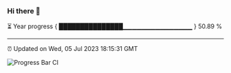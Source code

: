 ### Hi there 👋

⏳ Year progress { ███████████████▁▁▁▁▁▁▁▁▁▁▁▁▁▁▁ } 50.89 %

---

⏰ Updated on Wed, 05 Jul 2023 18:15:31 GMT

![Progress Bar CI](https://github.com/liununu/liununu/workflows/Progress%20Bar%20CI/badge.svg)
